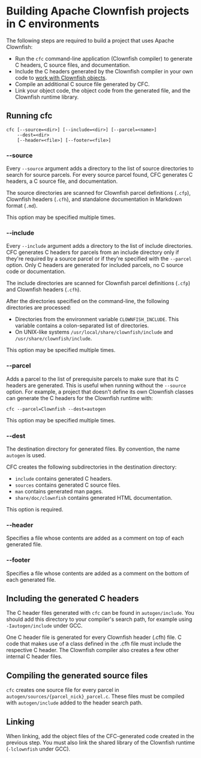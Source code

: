 # Building Apache Clownfish projects in C environments

The following steps are required to build a project that uses
Apache Clownfish:

- Run the `cfc` command-line application (Clownfish compiler) to
  generate C headers, C source files, and documentation.
- Include the C headers generated by the Clownfish compiler in your
  own code to [work with Clownfish objects](ClassIntro).
- Compile an additional C source file generated by CFC.
- Link your object code, the object code from the generated file,
  and the Clownfish runtime library.

## Running cfc

    cfc [--source=<dir>] [--include=<dir>] [--parcel=<name>]
        --dest=<dir>
        [--header=<file>] [--footer=<file>]

### --source

Every `--source` argument adds a directory to the list of source
directories to search for source parcels. For every source parcel
found, CFC generates C headers, a C source file, and documentation.

The source directories are scanned for Clownfish parcel definitions
(`.cfp`), Clownfish headers (`.cfh`), and standalone documentation
in Markdown format (`.md`).

This option may be specified multiple times.

### --include

Every `--include` argument adds a directory to the list of include
directories. CFC generates C headers for parcels from an include
directory only if they're required by a source parcel or if they're
specified with the `--parcel` option. Only C headers are generated
for included parcels, no C source code or documentation.

The include directories are scanned for Clownfish parcel
definitions (`.cfp`) and Clownfish headers (`.cfh`).

After the directories specified on the command-line, the following
directories are processed:

- Directories from the environment variable `CLOWNFISH_INCLUDE`.
  This variable contains a colon-separated list of directories.
- On UNIX-like systems `/usr/local/share/clownfish/include` and
  `/usr/share/clownfish/include`.

This option may be specified multiple times.

### --parcel

Adds a parcel to the list of prerequisite parcels to make sure that
its C headers are generated. This is useful when running without the
`--source` option. For example, a project that doesn't define its
own Clownfish classes can generate the C headers for the Clownfish
runtime with:

    cfc --parcel=Clownfish --dest=autogen

This option may be specified multiple times.

### --dest

The destination directory for generated files. By convention,
the name `autogen` is used.

CFC creates the following subdirectories in the destination
directory:

- `include` contains generated C headers.
- `sources` contains generated C source files.
- `man` contains generated man pages.
- `share/doc/clownfish` contains generated HTML documentation.

This option is required.

### --header

Specifies a file whose contents are added as a comment on top of
each generated file.

### --footer

Specifies a file whose contents are added as a comment on the
bottom of each generated file.

## Including the generated C headers

The C header files generated with `cfc` can be found in
`autogen/include`. You should add this directory to your compiler's
search path, for example using `-Iautogen/include` under GCC.

One C header file is generated for every Clownfish header (.cfh) file.
C code that makes use of a class defined in the .cfh file must include
the respective C header. The Clownfish compiler also creates a few
other internal C header files.

## Compiling the generated source files

`cfc` creates one source file for every parcel in
`autogen/sources/{parcel_nick}_parcel.c`. These files must be
compiled with `autogen/include` added to the header search path.

## Linking

When linking, add the object files of the CFC-generated code created
in the previous step. You must also link the shared library of the
Clownfish runtime (`-lclownfish` under GCC).

